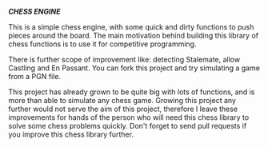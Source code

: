 ***CHESS ENGINE***

This is a simple chess engine, with some quick and dirty functions to push pieces around the board.
The main motivation behind building this library of chess functions is to use it for competitive programming.

There is further scope of improvement like: detecting Stalemate, allow Castling and En Passant. You can fork this project and try simulating a game from a PGN file.

This project has already grown to be quite big with lots of functions, and is more than able to simulate any chess game. Growing this project any further would not serve the aim of this project, therefore I leave these improvements for hands of the person who will need this chess library to solve some chess problems quickly. Don't forget to send pull requests if you improve this chess library further.

